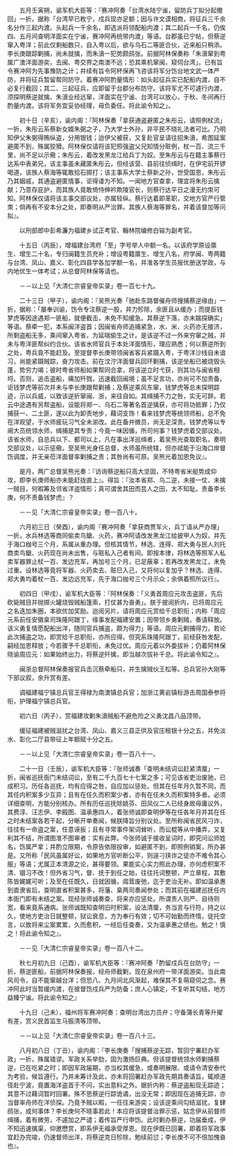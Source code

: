 <!-- { "loadSidebar": true } -->
　　五月壬寅朔，谕军机大臣等：『赛冲阿奏「台湾水陆宁谧，留防兵丁拟分起撤回」一折，据称「台湾早已敉宁，戍兵现亦足额；因与许文谟相商，将征兵三千余名分作三起内渡。头起兵一千余名，即选派将领配船内渡；其二起兵一千名，仍俟四、五月间查明洋面实在宁谧，赛冲阿再统带内渡」等语。台郡虽已宁帖，但蔡逆窜入粤洋；前此仅剩船数只，自入粤以后，欲与乌石二等匪合伙，近来船只稍添。李长庚跟踪剿捕，尚未就擒，而朱濆一犯势颇鸱张。前据阿林保奏称「朱濆窜到粤属广澳洋面游奕，去闽、粤交界之南澳不远；恐其乘机窜闽，窥伺台湾」。已有旨令赛冲阿为先事豫防之计；并续有旨令阿杯保再飞咨该将军分饬台地文武一体严防，并将征兵暂留帮同防守。着赛冲阿酌量情形：如头起征兵实已配船内渡，自不必复行截回；其二、三起征兵，应即留于台郡分布防守。该将军尤不可遽行内渡，须探明蔡逆就擒、朱濆业经远窜，洋面实在宁谧、台湾可以放心，于秋、冬间再行酌量内渡。该将军务宜妥协经理，毋负委任。将此谕令知之」。

　　初十日（辛亥），谕内阁：『阿林保奏「拿获通盗避匿之朱彤云，请照例杖流」一折，朱彤云系蔡新女婿朱弼之子，乃大学士外孙，非平民不晓礼法者可比。乃明知伊父朱弼得贿纵盗，分用银钱；迨伊父被获，又复赴官呈请往招朱濆，希图延案避匿不到，殊属狡猾。阿林保仅请将该犯照强盗父兄知情分赃例，杖一百、流三千里，尚不足以示儆；朱彤云，着改发黑龙江给兵丁为奴。至朱彤云与在籍主事蔡行达系中表弟兄，该主事虽未藏匿朱彤云，但经该营、县前往侦缉时，在伊宅前开锣喝道，该族人蔡海等辄敢拾石掷打；该主事系大学士蔡新之孙，世受国恩，朱彤云乃其姻戚，其通盗避匿情事，讵得诿为不知。一闻地方官查拿，理宜将朱彤云擒献；乃意存庇护，而其族人竟敢倚恃绅衿欺陵官长，则蔡行达平日之漫无约朿可知。阿林保仅请将该主事交部议处，亦属轻纵。蔡行达着即革职，交地方官严行管朿；倘再有不安本分之处，即奏明从严治罪。其族人蔡海等罪名，并着该督加等问拟』。

　　以刑部郎中彭希濂为福建乡试正考官、翰林院编修白镕为副考官。

　　十五日（丙辰），增福建台湾府「至」字号举人中额一名。以该府学原设廪生、增生二十名，专归闽籍生员充补；增设粤籍廪生、增生八名，府学闽、粤两籍与台湾、凤山、嘉义、彰化四县学各加学额一名，并准各学生员报优册送学政，与内地优生一体考试；从总督阿林保等请也。

　　－－以上见「大清仁宗睿皇帝实录」卷一百七十九。

　　二十三日（甲子），谕内阁：『吴熊光奏「驰赴东路督催舟师搜捕蔡逆缘由」一折，据称：「屡奉训谕，饬令专注蔡逆一股，并力殄除，余匪且从缓办；而提臣钱梦虎等因途遇郑一匪船，就便截击，未免不知缓急。其蔡逆下落，亦未踹探确实」等语。蔡牵一犯，本系闽洋盗首；因闽省舟师追捕紧急，水、米、火药亦无接济，所剩盗船无多，乘间窜入粤省，为延喘偷生之计。是该逆不过一外来穷窜之贼，并未与粤洋匪帮纠约合伙。该省水师官兵于本处洋面情形，理应熟悉；何以蔡逆所到之处，粤兵竟不能赶及。至提督李长庚带领闽省客兵紧蹑入粤，于粤洋沙线自未谙习，尚能紧蹑贼踪，奋力攻击。前在汶泞洋面督兵回环剿捕，该逆坐船已被烧毁头蓬，势穷力竭；彼时粤省师船如果帮同合拿，将该逆立时弋获，则其功与闽省相埒。否则，追击盗船，痛加歼戮，迅速截回闽境；虽不足言功，亦尚可不加责备。讵钱梦虎等前次并未与李长庚跟帮剿捕；及蔡逆乘风东窜，钱梦虎等总未探明踪迹，示以兵威，以致该逆折窜闽、浙，来往自如。其缉捕不力之咎，实无可辞。若云中途遇有另帮盗船，设能将郑一、乌石二等著名首逆擒获，亦可将功抵罪；乃仅捕获一、二土匪，遂以此为卸责地步，藉词支饰！看来钱梦虎等统领师船，总不免在洋观望，于水师疲玩习气全未湔改。此在备弁微员，尚无足深责。钱梦虎等以专阃大员统领水师，缉捕是其专责；今竟一味因循，所司何事？钱梦虎着交部议处。该省水师，自总兵以下、都司以上，凡在事出洋巡缉者，着吴熊光查取职名，奏明交部议处，以示惩儆。至吴熊光身任总督，水师虽所统辖，但亦祗能于沿海口岸督饬调度，并无亲莅洋面督率剿捕之责；其咎尚有可原。吴熊光着加恩免议』。

　　是月，两广总督吴熊光奏：『访询蔡逆船只高大坚固，不特粤省米艇势成仰攻，即李长庚师船亦未能赶拢直上』。得旨：『汝本省郑、乌二逆，未接一仗、未擒一贼目，何暇筹及邻省洋盗情形；真可谓舍其田而芸人之田，太不知耻。责备李长庚，何不责备钱梦虎』？

　　－－见「大清仁宗睿皇帝实录」卷一百八十。

　　六月初三日（癸酉），谕内阁『赛冲阿奏「拿获商贾军火，兵丁请从严办理」一折，水兵林选等商同偷卖鸟鎗、火药，赛冲阿请改发黑龙江给披甲人为奴，并先于海口枷号三个月，系属从重办理。但核其情节，林选、连得、郑大勇与民人刘托商卖鸟鎗、火药现在尚未出售，与赃私入己者有间。即按本律，将林选等照军人私卖军器罪止杖一百、发边充军，再加号三个月，已足蔽辜；若再改发黑龙江，未免过重。设林选等竟将军器、火药卖去、赃巳入己，又将何以复加乎？林选、连得、郑大勇均着杖一百、发边远充军，先于海口枷号三个月示众；余俱着照所议行』。

　　初四日（甲戌），谕军机大臣等：『阿林保奏：「义勇首周应元攻击盗匪，先后砍毙贼目并抛掷火罐烧毁贼船篷索，打仗甚为奋勇」。朕于披阅折内，已将周应元之名迭加朱圈，本欲优加奖励。迨阅另片，请将周应元赏给千总职衔；内称「周应元系前任安徽臬司珠隆阿跟丁，缘事发配福建安置；因带领乡勇剿贼，奏请释放。该义勇复情愿配船出洋，随同官兵捕盗，颇为得力」等语。周应元剿捕得力，若论此次捕盗之功，即赏给千总职衔，亦所应得。但究系珠隆阿跟丁，前经获咎发配，嗣经加恩释放；今若骤予千总职衔，未免过优。周应元着以外委拔补；仍着阿林保晓谕周应元：如果始终出力，将蔡逆歼擒，即当越次拔补千总。将此谕令知之』。

　　闽浙总督阿林保奏报官兵击沉蔡牵船只，并生擒贼伙王松等。总兵官孙大刚等下部议叙，余升赏有差。

　　调福建福宁镇总兵官王得禄为南澳镇总兵官；加浙江黄岩镇标游击周国泰参将衔，护理福宁镇总兵官。

　　初六日（丙子），赏福建攻剿朱濆贼船不避危险之义勇沈昌八品顶带。

　　缓征福建被贼滋扰之台湾、凤山、嘉义三县正供及官庄租银十分之五，并免淡水、彰化二厅县带征上年额赋十分之五。

　　－－以上见「大清仁宗睿皇帝实录」卷一百八十一。

　　二十一日（壬辰），谕军机大臣等：『张师诚奏「查明未结词讼赶紧清厘」一折，闽省巡抚衙门未结词讼，至有二千九百七十七案之多；可见该省吏治废驰，已成积习。历任各巡抚，均有应得之咎，自应加以惩处。但其在任年月久暂不同，而其任内积案多少互异；且有在任久而积案少者，亦有在任未久而积案特多者。必须详细查明，方能分别核办。所有历任巡抚除姚芬、田凤仪二人已经身故毋庸议外，其费淳、汪志伊、李殿图、温承惠四人，着张师诚即查明伊等在任各年月并其在任之时未结案各若干起，分晰开单奏闻，候朕降旨分别议处。至所称闽省民风刁诈，往往有一命盗之案，任意诬扳；且有寻常事件架词耸听，而讼棍等从中播弄，又复利其不结，所谓图准不图审者：实有此弊。今张师诚于接收呈词时，即究问讼师姓名，饬属严拿；并酌立限期，令原告依限投审，如避匿不到，即照例销案，所办甚是。又所称「民风虽属好讼，如果地方官听断公平，则逞刁挟诈之徒亦不难令其心服」等语；尤属正本清源之论，甚得要领。果能实心实力照此办理，亦何虑积案不清、锢习不改！但外省习气，督、抚于到任之始，往往托词整顿，严立章程，其敷陈皆娓娓可听；及至在任既久，日就因循，阘茸废弛，迄于吏治无补。即如温承惠到直隶省后，查明直省积案甚多，将藩、臬两司奏闻参处；而其前在福建巡抚任内本衙门即有未结之案。现经张师诚奏查，将来亦应惩处。所谓责人则严、自待则宽，看来竟系通病。张师诚既知查明旧时积案，设法清厘，务当言与行符，持之以久，使地方吏治日就整顿，狱讼衰息，方为奉行有效；切不可始勤而终惰，徒托空言，以致将来尘案累累，久而愈积，一经后任查奏，又为温承惠之绩也。勉之！慎之！将此谕令知之』。

　　－－见「大清仁宗睿皇帝实录」卷一百八十二。

　　秋七月初九日（己酉），谕军机大臣等：『赛冲阿奏「酌留戍兵在台防守」一折，蔡逆匪船，前据阿林保奏报，经舟师截剿，现在泉州府一带洋面游奕。当此南风司令，自不能窜越台洋；但恐八、九月间北风渐起，难保其不复萌窥伺之念。赛冲阿此时当暂缓内渡，在彼督饬戍兵严为防备；庶人心镇定，不复听其勾结，地方益臻宁谧。将此谕令知之』

　　十九日（己未），福州将军赛冲阿奏：查明台湾出力员弁；守备蒲长青等升擢有差，赏义民首监生马振清等顶带。

　　－－以上见「大清仁宗睿皇帝实录」卷一百八十三。

　　八月初八日（丁丑），谕内阁：『李长庚奏「搜捕蔡逆无踪，暂回宁署赶办军政」一折，殊属错谬。军政关系举劾，固为激扬巨典。但该提督统领水师剿捕蔡逆，已在吃紧之时；即因军政届期，亦当权其缓急，或奏明展限、或请令清安泰代为考验，候旨遵行。乃并未筹计及此，亦未将回署赶办军政先期具奏请旨，辄顺道径赴宁波，竟置海洋盗首于不问，实出意料之外。据折内称：蔡逆盗船现无踪迹；其意不过藉词暂时回署。殊不思蔡逆行踪诡谲，出没无常；即因现在追捕无踪，亦当督率舟师在洋侦探。乃竟予贼以暇，一任往来游奕；设该逆乘间勾结滋扰，复肆鸱张，成何事体？李长庚何不晓事若此！本应将该提督治罪示惩，姑念伊从前督师缉捕，着有微劳，不遽加之严谴；着传旨严行申饬。此时剿办蔡逆，功届垂成，伊不知迅速擒渠，仰邀懋赏，即系伊无福承受厚恩。现在伊既已回署，即着将军政事宜赶办完竣，仍速督师出洋，将蔡逆克日殄除，勉续前愆；李长庚不可不倍加愧奋也』。

